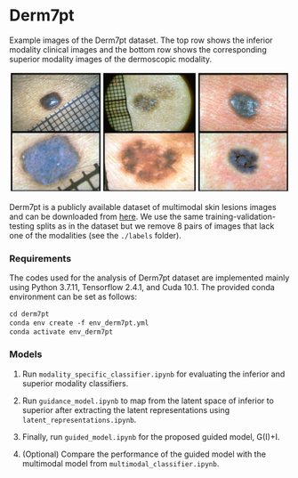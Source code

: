 # Derm7pt

Example images of the Derm7pt dataset. The top row shows the inferior modality clinical images and the bottom row shows the corresponding superior modality images of the dermoscopic modality.

![](./img.png)

Derm7pt is a publicly available dataset of multimodal skin lesions images and can be downloaded from [here](https://github.com/jeremykawahara/derm7pt). We use the same training-validation-testing splits as in the dataset but we remove 8 pairs of images that lack one of the modalities (see the `./labels` folder).

### Requirements

The codes used for the analysis of Derm7pt dataset are implemented mainly using Python 3.7.11, Tensorflow 2.4.1, and Cuda 10.1. The provided conda environment can be set as follows:

```
cd derm7pt
conda env create -f env_derm7pt.yml
conda activate env_derm7pt
```

### Models

1) Run `modality_specific_classifier.ipynb` for evaluating the inferior and superior modality classifiers.

2) Run `guidance_model.ipynb` to map from the latent space of inferior to superior after extracting the latent representations using `latent_representations.ipynb`.

3) Finally, run `guided_model.ipynb` for the proposed guided model, G(I)+I.

4) (Optional) Compare the performance of the guided model with the multimodal model from `multimodal_classifier.ipynb`.
